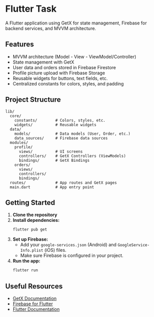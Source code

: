# Flutter Task

A Flutter application using GetX for state management, Firebase for backend services, and MVVM architecture.

## Features
- MVVM architecture (Model - View - ViewModel/Controller)
- State management with GetX
- User data and orders stored in Firebase Firestore
- Profile picture upload with Firebase Storage
- Reusable widgets for buttons, text fields, etc.
- Centralized constants for colors, styles, and padding

## Project Structure
```
lib/
  core/
    constants/        # Colors, styles, etc.
    widgets/          # Reusable widgets
  data/
    models/           # Data models (User, Order, etc.)
    data_sources/     # Firebase data sources
  modules/
    profile/
      views/          # UI screens
      controllers/    # GetX Controllers (ViewModels)
      bindings/       # GetX Bindings
    orders/
      views/
      controllers/
      bindings/
  routes/             # App routes and GetX pages
  main.dart           # App entry point
```

## Getting Started

1. **Clone the repository**
2. **Install dependencies:**
   ```bash
   flutter pub get
   ```
3. **Set up Firebase:**
   - Add your `google-services.json` (Android) and `GoogleService-Info.plist` (iOS) files.
   - Make sure Firebase is configured in your project.
4. **Run the app:**
   ```bash
   flutter run
   ```

## Useful Resources
- [GetX Documentation](https://pub.dev/packages/get)
- [Firebase for Flutter](https://firebase.flutter.dev/)
- [Flutter Documentation](https://docs.flutter.dev/)
